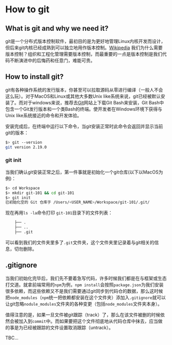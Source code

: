 # How to git

## What is git and why we need it?
git是一个分布式版本控制软件，最初目的是为更好地管理Linux内核开发而设计，但后来git内核已经成熟到可以独立地用作版本控制。[Wikipedia](https://zh.wikipedia.org/wiki/Git)
我们为什么需要版本控制？组织和工程化管理需要版本控制，而最重要的一点是版本控制是我们代码不断演进中的后悔药和任意门，难能可贵。


## How to install git?
git有各种操作系统的发行版本，你甚至可以拉取源码从零进行编译（一般人不会这么玩）。对于MacOS和Linux或其他大多数Unix like系统来说，git已经被默认安装了。而对于windows来说，推荐去[Git](https://git-scm.com)网站上下载Git Bash来安装，Git Bash中包含一个Git发行版本和一个类Bash的终端。使开发者在Windows环境下获得与Unix like系统接近的命令和开发体验。

安装完成后，在终端中运行以下命令，当git安装正常时此命令会返回并显示当前git的版本：
```bash
$> git --version
git version 2.19.0
```


### git init
当我们确认git安装正常之后，第一件事就是初始化一个git仓库(以下以MacOS为例)：
```bash
$> cd Workspace
$> mkdir git-101 && cd git-101
$> git init
已初始化空的 Git 仓库于 /Users/<USER_NAME>/Workspace/git-101/.git/
```

现在再用`ls -la`命令打印 `git-101`目录下的文件列表：
```bash
    ├── .
    ├── ..
    ├── .git
```
可以看到我们的文件夹里多了`.git`文件夹，这个文件夹里记录着与git相关的信息，切勿删除。


## .gitignore
当我们初始化完毕后，我们先不要着急写代码，许多时候我们都是在与框架或生态打交道。就拿前端常用的`npm`为例，`npm install`会按照`package.json`为我们安装很多依赖，而这些依赖又不是我们需要通过git同步到代码仓的数据，那么这时候把`node_modules`（`npm`统一把依赖都安装在这个文件夹）添加入`.gitignore`就可以让git忽略`nodule_modules`文件夹的各种变更（包括`node_modules`文件夹本身）。

值得注意的是，如果一旦文件被git跟踪（track）了，那么在该文件被删的时候依然会被加入到`commit`中。而如果要把这个文件彻底地从代码仓库中抹去，应当做的事是为已经被跟踪的文件设置取消跟踪（untrack）。

TBC...
